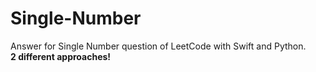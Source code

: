 # Single-Number
Answer for Single Number question of LeetCode with Swift and Python.
<br>
<strong>2 different approaches!</strong>
